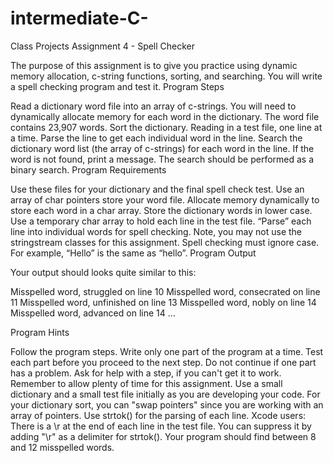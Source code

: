 # intermediate-C-
Class Projects
Assignment 4 - Spell Checker


The purpose of this assignment is to give you practice using dynamic memory allocation, c-string functions, sorting, and searching.  You will write a spell checking program and test it.
Program Steps

Read a dictionary word file into an array of c-strings.   You will need to dynamically allocate memory for each word in the dictionary.  The word file contains 23,907 words.
Sort the dictionary.
Reading in a test file, one line at a time.  Parse the line to get each individual word in the line.  Search the dictionary word list (the array of c-strings) for each word in the line.  If the word is not found, print a message.  The search should be performed as a binary search.
Program Requirements

Use these files for your dictionary and the final spell check test.
Use an array of char pointers store your word file.  Allocate memory dynamically to store each word in a char array.  Store the dictionary words in lower case.
Use a temporary char array to hold each line in the test file.  “Parse” each line into individual words for spell checking.  Note, you may not use the stringstream classes for this assignment.
Spell checking must ignore case.  For example, “Hello” is the same as “hello”.
Program Output

Your output should looks quite similar to this:

Misspelled word, struggled on  line 10
Misspelled word, consecrated on  line 11
Misspelled word, unfinished on  line 13
Misspelled word, nobly on  line 14
Misspelled word, advanced on  line 14
...

Program Hints

Follow the program steps.  Write only one part of the program at a time.  Test each part before you proceed to the next step.  Do not continue if one part has a problem.  Ask for help with a step, if you can't get it to work.  Remember to allow plenty of time for this assignment.
Use a small dictionary and a small test file initially as you are developing your code. 
For your dictionary sort, you can "swap pointers" since you are working with an array of pointers.
Use strtok() for the parsing of each line.
Xcode users: There is a \r at the end of each line in the test file. You can suppress it by adding "\r" as a delimiter for strtok().
Your program should find between 8 and 12 misspelled words.
